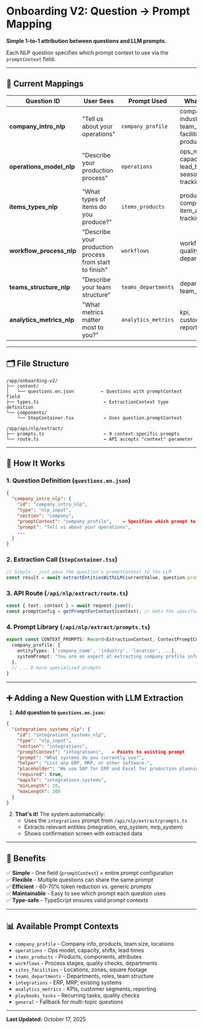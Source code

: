 # Onboarding V2: Question → Prompt Mapping

**Simple 1-to-1 attribution between questions and LLM prompts.**

Each NLP question specifies which prompt context to use via the `promptContext` field.

---

## 📝 Current Mappings

| Question ID | User Sees | Prompt Used | What It Extracts |
|-------------|-----------|-------------|------------------|
| **company_intro_nlp** | "Tell us about your operations" | `company_profile` | company_name, industry, location, team_size, facilities, product_category |
| **operations_model_nlp** | "Describe your production process" | `operations` | ops_model, capacity, shifts, lead_time, seasonality, tracking_level |
| **items_types_nlp** | "What types of items do you produce?" | `items_products` | product_category, component, item_attribute, tracking_level |
| **workflow_process_nlp** | "Describe your production process from start to finish" | `workflows` | workflow_stage, quality_checkpoint, department |
| **teams_structure_nlp** | "Describe your team structure" | `teams_departments` | department, team_size |
| **analytics_metrics_nlp** | "What metrics matter most to you?" | `analytics_metrics` | kpi, customer_segment, report_frequency |

---

## 🗂️ File Structure

```
/app/onboarding-v2/
├── content/
│   └── questions.en.json          ← Questions with promptContext field
├── types.ts                        ← ExtractionContext type definition
└── components/
    └── StepContainer.tsx           ← Uses question.promptContext

/app/api/nlp/extract/
├── prompts.ts                      ← 9 context-specific prompts
└── route.ts                        ← API accepts "context" parameter
```

---

## 🔧 How It Works

### 1. Question Definition (`questions.en.json`)
```json
{
  "company_intro_nlp": {
    "id": "company_intro_nlp",
    "type": "nlp_input",
    "section": "company",
    "promptContext": "company_profile",    ← Specifies which prompt to use
    "prompt": "Tell us about your operations",
    ...
  }
}
```

### 2. Extraction Call (`StepContainer.tsx`)
```typescript
// Simple - just pass the question's promptContext to the LLM
const result = await extractEntitiesWithLLM(currentValue, question.promptContext);
```

### 3. API Route (`/api/nlp/extract/route.ts`)
```typescript
const { text, context } = await request.json();
const promptConfig = getPromptForContext(context); // Gets the specific prompt
```

### 4. Prompt Library (`/api/nlp/extract/prompts.ts`)
```typescript
export const CONTEXT_PROMPTS: Record<ExtractionContext, ContextPromptConfig> = {
  company_profile: {
    entityTypes: ['company_name', 'industry', 'location', ...],
    systemPrompt: "You are an expert at extracting company profile information..."
  },
  // ... 8 more specialized prompts
}
```

---

## ➕ Adding a New Question with LLM Extraction

1. **Add question to `questions.en.json`:**
```json
{
  "integrations_systems_nlp": {
    "id": "integrations_systems_nlp",
    "type": "nlp_input",
    "section": "integrations",
    "promptContext": "integrations",   ← Points to existing prompt
    "prompt": "What systems do you currently use?",
    "helper": "List any ERP, MRP, or other software.",
    "placeholder": "We use SAP for ERP and Excel for production planning...",
    "required": true,
    "mapsTo": "integrations.systems",
    "minLength": 20,
    "maxLength": 300
  }
}
```

2. **That's it!** The system automatically:
   - Uses the `integrations` prompt from `/api/nlp/extract/prompts.ts`
   - Extracts relevant entities (integration, erp_system, mrp_system)
   - Shows confirmation screen with extracted data

---

## 🎯 Benefits

✅ **Simple** - One field (`promptContext`) = entire prompt configuration  
✅ **Flexible** - Multiple questions can share the same prompt  
✅ **Efficient** - 60-70% token reduction vs. generic prompts  
✅ **Maintainable** - Easy to see which prompt each question uses  
✅ **Type-safe** - TypeScript ensures valid prompt contexts  

---

## 📊 Available Prompt Contexts

- `company_profile` - Company info, products, team size, locations
- `operations` - Ops model, capacity, shifts, lead times
- `items_products` - Products, components, attributes
- `workflows` - Process stages, quality checks, departments
- `sites_facilities` - Locations, zones, square footage
- `teams_departments` - Departments, roles, team structure
- `integrations` - ERP, MRP, existing systems
- `analytics_metrics` - KPIs, customer segments, reporting
- `playbooks_tasks` - Recurring tasks, quality checks
- `general` - Fallback for multi-topic questions

---

**Last Updated:** October 17, 2025

